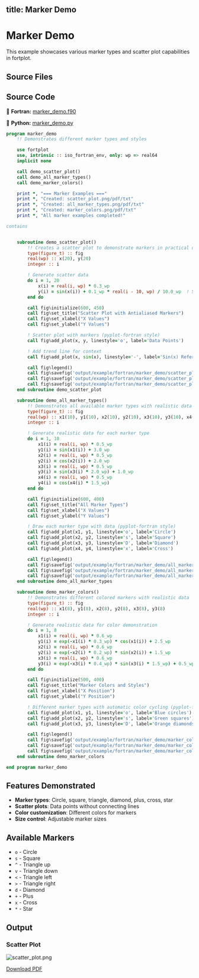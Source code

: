 title: Marker Demo
---

# Marker Demo

This example showcases various marker types and scatter plot capabilities in fortplot.

## Source Files

## Source Code

🔷 **Fortran:** [marker_demo.f90](https://github.com/lazy-fortran/fortplot/blob/main/example/fortran/marker_demo/marker_demo.f90)

🐍 **Python:** [marker_demo.py](https://github.com/lazy-fortran/fortplot/blob/main/example/python/marker_demo/marker_demo.py)

```fortran
program marker_demo
    !! Demonstrates different marker types and styles

    use fortplot
    use, intrinsic :: iso_fortran_env, only: wp => real64
    implicit none

    call demo_scatter_plot()
    call demo_all_marker_types()
    call demo_marker_colors()

    print *, "=== Marker Examples ==="
    print *, "Created: scatter_plot.png/pdf/txt"
    print *, "Created: all_marker_types.png/pdf/txt"
    print *, "Created: marker_colors.png/pdf/txt"
    print *, "All marker examples completed!"

contains


    subroutine demo_scatter_plot()
        !! Creates a scatter plot to demonstrate markers in practical use
        type(figure_t) :: fig
        real(wp) :: x(20), y(20)
        integer :: i

        ! Generate scatter data
        do i = 1, 20
            x(i) = real(i, wp) * 0.3_wp
            y(i) = sin(x(i)) + 0.1_wp * real(i - 10, wp) / 10.0_wp  ! Sine wave with trend
        end do

        call fig%initialize(600, 450)
        call fig%set_title("Scatter Plot with Antialiased Markers")
        call fig%set_xlabel("X Values")
        call fig%set_ylabel("Y Values")

        ! Scatter plot with markers (pyplot-fortran style)
        call fig%add_plot(x, y, linestyle='o', label='Data Points')

        ! Add trend line for context
        call fig%add_plot(x, sin(x), linestyle='-', label='Sin(x) Reference')

        call fig%legend()
        call fig%savefig('output/example/fortran/marker_demo/scatter_plot.png')
        call fig%savefig('output/example/fortran/marker_demo/scatter_plot.pdf')
        call fig%savefig('output/example/fortran/marker_demo/scatter_plot.txt')
    end subroutine demo_scatter_plot

    subroutine demo_all_marker_types()
        !! Demonstrates all available marker types with realistic data
        type(figure_t) :: fig
        real(wp) :: x1(10), y1(10), x2(10), y2(10), x3(10), y3(10), x4(10), y4(10)
        integer :: i

        ! Generate realistic data for each marker type
        do i = 1, 10
            x1(i) = real(i, wp) * 0.5_wp
            y1(i) = sin(x1(i)) + 3.0_wp
            x2(i) = real(i, wp) * 0.5_wp
            y2(i) = cos(x2(i)) + 2.0_wp
            x3(i) = real(i, wp) * 0.5_wp
            y3(i) = sin(x3(i) * 2.0_wp) + 1.0_wp
            x4(i) = real(i, wp) * 0.5_wp
            y4(i) = cos(x4(i) * 1.5_wp)
        end do

        call fig%initialize(600, 400)
        call fig%set_title("All Marker Types")
        call fig%set_xlabel("X Values")
        call fig%set_ylabel("Y Values")

        ! Draw each marker type with data (pyplot-fortran style)
        call fig%add_plot(x1, y1, linestyle='o', label='Circle')
        call fig%add_plot(x2, y2, linestyle='s', label='Square')
        call fig%add_plot(x3, y3, linestyle='D', label='Diamond')
        call fig%add_plot(x4, y4, linestyle='x', label='Cross')

        call fig%legend()
        call fig%savefig('output/example/fortran/marker_demo/all_marker_types.png')
        call fig%savefig('output/example/fortran/marker_demo/all_marker_types.pdf')
        call fig%savefig('output/example/fortran/marker_demo/all_marker_types.txt')
    end subroutine demo_all_marker_types

    subroutine demo_marker_colors()
        !! Demonstrates different colored markers with realistic data
        type(figure_t) :: fig
        real(wp) :: x1(8), y1(8), x2(8), y2(8), x3(8), y3(8)
        integer :: i

        ! Generate realistic data for color demonstration
        do i = 1, 8
            x1(i) = real(i, wp) * 0.6_wp
            y1(i) = exp(-x1(i) * 0.3_wp) * cos(x1(i)) + 2.5_wp
            x2(i) = real(i, wp) * 0.6_wp
            y2(i) = exp(-x2(i) * 0.2_wp) * sin(x2(i)) + 1.5_wp
            x3(i) = real(i, wp) * 0.6_wp
            y3(i) = exp(-x3(i) * 0.4_wp) * sin(x3(i) * 1.5_wp) + 0.5_wp
        end do

        call fig%initialize(500, 400)
        call fig%set_title("Marker Colors and Styles")
        call fig%set_xlabel("X Position")
        call fig%set_ylabel("Y Position")

        ! Different marker types with automatic color cycling (pyplot-fortran style)
        call fig%add_plot(x1, y1, linestyle='o', label='Blue circles')
        call fig%add_plot(x2, y2, linestyle='s', label='Green squares')
        call fig%add_plot(x3, y3, linestyle='D', label='Orange diamonds')

        call fig%legend()
        call fig%savefig('output/example/fortran/marker_demo/marker_colors.png')
        call fig%savefig('output/example/fortran/marker_demo/marker_colors.pdf')
        call fig%savefig('output/example/fortran/marker_demo/marker_colors.txt')
    end subroutine demo_marker_colors

end program marker_demo
```

## Features Demonstrated

- **Marker types**: Circle, square, triangle, diamond, plus, cross, star
- **Scatter plots**: Data points without connecting lines
- **Color customization**: Different colors for markers
- **Size control**: Adjustable marker sizes

## Available Markers

- `o` - Circle
- `s` - Square
- `^` - Triangle up
- `v` - Triangle down
- `<` - Triangle left
- `>` - Triangle right
- `d` - Diamond
- `+` - Plus
- `x` - Cross
- `*` - Star

## Output

### Scatter Plot

![scatter_plot.png](../../media/examples/marker_demo/scatter_plot.png)

[Download PDF](../../media/examples/marker_demo/scatter_plot.pdf                                                                                                                                                                                                                                                )

